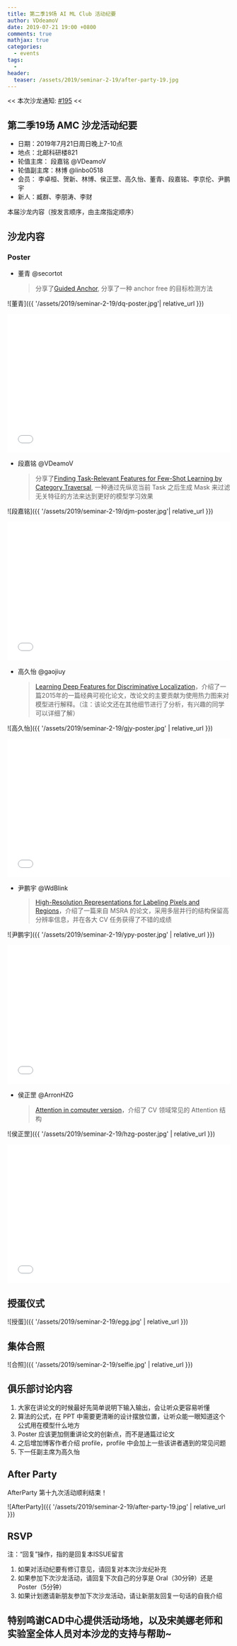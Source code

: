 ```yaml
---
title: 第二季19场 AI ML Club 活动纪要
author: VDdeamoV
date: 2019-07-21 19:00 +0800
comments: true
mathjax: true
categories: 
  - events
tags:
  - 
header:
  teaser: /assets/2019/seminar-2-19/after-party-19.jpg
---
```


<< 本次沙龙通知: [#195](https://github.com/BUPT/ai-ml.club/issues/195)  <<

## 第二季19场 AMC 沙龙活动纪要

- 日期：2019年7月21日周日晚上7-10点
- 地点：北邮科研楼821
- 轮值主席： 段嘉铭 @VDeamoV
- 轮值副主席：林博 @linbo0518
- 会员： 李卓桓、贺新、林博、侯正罡、高久怡、董青、段嘉铭、李京伦、尹鹏宇
- 新人：臧群、李朋涛、李财

本届沙龙内容（按发言顺序，由主席指定顺序）

## 沙龙内容

### Poster

- 董青 @secortot
    > 分享了[Guided Anchor](https://arxiv.org/abs/1901.03278), 分享了一种 anchor free 的目标检测方法

![董青]({{ '/assets/2019/seminar-2-19/dq-poster.jpg'| relative_url }})

<div class="zoom-container" style="
    position: relative;
    padding-bottom:56.25%;
    padding-top:30px;
    height:0;
    overflow:hidden;
">
  <iframe
    src='{{ '/assets/js/viewer-js/#/assets/2019/seminar-2-19/dq-slide.pdf' | relative_url }}'
    width='560'
    height='315'
    allowfullscreen
    webkitallowfullscreen
    frameborder="0"
    style="
      position: absolute;
      top:0;
      left:0;
      width:100%;
      height:100%;
    "
  ></iframe>
</div>

- 段嘉铭 @VDeamoV
    > 分享了[Finding Task-Relevant Features for Few-Shot Learning by Category Traversal](https://arxiv.org/pdf/1905.11116.pdf), 一种通过先纵览当前 Task 之后生成 Mask 来过滤无关特征的方法来达到更好的模型学习效果

![段嘉铭]({{ '/assets/2019/seminar-2-19/djm-poster.jpg'| relative_url }})

<div class="zoom-container" style="
    position: relative;
    padding-bottom:56.25%;
    padding-top:30px;
    height:0;
    overflow:hidden;
">
  <iframe
    src='{{ '/assets/js/viewer-js/#/assets/2019/seminar-2-19/djm-slide.pdf' | relative_url }}'
    width='560'
    height='315'
    allowfullscreen
    webkitallowfullscreen
    frameborder="0"
    style="
      position: absolute;
      top:0;
      left:0;
      width:100%;
      height:100%;
    "
  ></iframe>
</div>

- 高久怡 @gaojiuy
    > [Learning Deep Features for Discriminative Localization](https://arxiv.org/pdf/1512.04150.pdf)，介绍了一篇2015年的一篇经典可视化论文，改论文的主要贡献为使用热力图来对模型进行解释。（注：该论文还在其他细节进行了分析，有兴趣的同学可以详细了解）

![高久怡]({{ '/assets/2019/seminar-2-19/gjy-poster.jpg' | relative_url }})

<div class="zoom-container" style="
    position: relative;
    padding-bottom:56.25%;
    padding-top:30px;
    height:0;
    overflow:hidden;
">
  <iframe
    src='{{ '/assets/js/viewer-js/#/assets/2019/seminar-2-19/gjy-slide.pdf' | relative_url }}'
    width='560'
    height='315'
    allowfullscreen
    webkitallowfullscreen
    frameborder="0"
    style="
      position: absolute;
      top:0;
      left:0;
      width:100%;
      height:100%;
    "
  ></iframe>
</div>

- 尹鹏宇 @WdBlink
    > [High-Resolution Representations for Labeling Pixels and Regions](https://arxiv.org/abs/1904.04514)，介绍了一篇来自 MSRA 的论文，采用多层并行的结构保留高分辨率信息，并在各大 CV 任务获得了不错的成绩

![尹鹏宇]({{ '/assets/2019/seminar-2-19/ypy-poster.jpg' | relative_url }})

<div class="zoom-container" style="
    position: relative;
    padding-bottom:56.25%;
    padding-top:30px;
    height:0;
    overflow:hidden;
">
  <iframe
    src='{{ '/assets/js/viewer-js/#/assets/2019/seminar-2-19/ypy-slide.pdf' | relative_url }}'
    width='560'
    height='315'
    allowfullscreen
    webkitallowfullscreen
    frameborder="0"
    style="
      position: absolute;
      top:0;
      left:0;
      width:100%;
      height:100%;
    "
  ></iframe>
</div>

- 侯正罡 @ArronHZG
    > [Attention in computer version](https://blog.csdn.net/Arron_hou/article/details/95676716)，介绍了 CV 领域常见的 Attention 结构

![侯正罡]({{ '/assets/2019/seminar-2-19/hzg-poster.jpg' | relative_url }})

<div class="zoom-container" style="
    position: relative;
    padding-bottom:56.25%;
    padding-top:30px;
    height:0;
    overflow:hidden;
">
  <iframe
    src='{{ '/assets/js/viewer-js/#/assets/2019/seminar-2-19/hzg-slide.pdf' | relative_url }}'
    width='560'
    height='315'
    allowfullscreen
    webkitallowfullscreen
    frameborder="0"
    style="
      position: absolute;
      top:0;
      left:0;
      width:100%;
      height:100%;
    "
  ></iframe>
</div>

## 授蛋仪式

![授蛋]({{ '/assets/2019/seminar-2-19/egg.jpg' | relative_url }})

## 集体合照

![合照]({{ '/assets/2019/seminar-2-19/selfie.jpg' | relative_url }})

## 俱乐部讨论内容

1. 大家在讲论文的时候最好先简单说明下输入输出，会让听众更容易听懂
2. 算法的公式，在 PPT 中需要更清晰的设计摆放位置，让听众能一眼知道这个公式用在模型什么地方
3. Poster 应该更加侧重讲论文的创新点，而不是通篇过论文
4. 之后增加博客作者介绍 profile，profile 中会加上一些该讲者遇到的常见问题
5. 下一任副主席为高久怡

## After Party

AfterParty 第十九次活动顺利结束！

![AfterParty]({{ '/assets/2019/seminar-2-19/after-party-19.jpg' | relative_url }})

## RSVP

注：“回复”操作，指的是回复本ISSUE留言

1. 如果对活动纪要有修订意见，请回复对本次沙龙纪补充
2. 如果参加下次沙龙活动，请回复下次自己的分享是 Oral（30分钟）还是Poster（5分钟）
3. 如果计划邀请新朋友参加下次沙龙活动，请让新朋友回复一句话的自我介绍

## 特别鸣谢CAD中心提供活动场地，以及宋美娜老师和实验室全体人员对本沙龙的支持与帮助~
